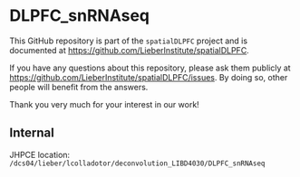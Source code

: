 # DLPFC_snRNAseq

This GitHub repository is part of the `spatialDLPFC` project and is documented at https://github.com/LieberInstitute/spatialDLPFC.

If you have any questions about this repository, please ask them publicly at https://github.com/LieberInstitute/spatialDLPFC/issues. By doing so, other people will benefit from the answers.

Thank you very much for your interest in our work!

## Internal

JHPCE location: `/dcs04/lieber/lcolladotor/deconvolution_LIBD4030/DLPFC_snRNAseq`
